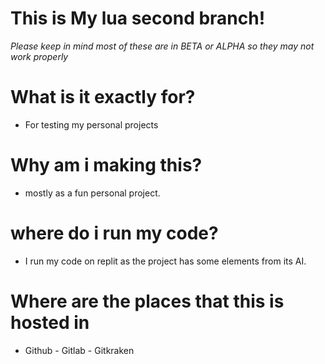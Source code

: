# This is My lua second branch!

*Please keep in mind most of these are in BETA or ALPHA so they may not work properly*

# What is it exactly for?

- For testing my personal projects

# Why am i making this?

- mostly as a fun personal project.

# where do i run my code?

- I run my code on replit as the project has some elements from its AI.

# Where are the places that this is hosted in

- Github - Gitlab - Gitkraken 



